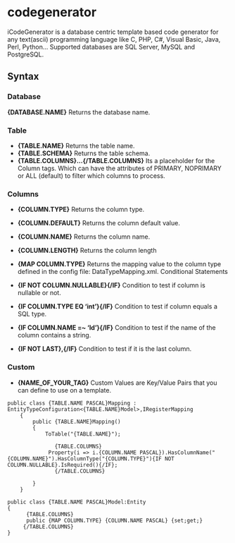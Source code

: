 codegenerator
=============

iCodeGenerator is a database centric template based code generator for any text(ascii) programming language like C, PHP, C#, Visual Basic, Java, Perl, Python... Supported databases are SQL Server, MySQL and PostgreSQL.
## Syntax
### Database

**{DATABASE.NAME}**
Returns the database name.
### Table

- **{TABLE.NAME}**
Returns the table name.
- **{TABLE.SCHEMA}**
Returns the table schema.
- **{TABLE.COLUMNS}...{/TABLE.COLUMNS}**
Its a placeholder for the Column tags. Which can have the attributes of PRIMARY, NOPRIMARY or ALL (default) to filter which columns to process.
### Columns

- **{COLUMN.TYPE}**
Returns the column type.
- **{COLUMN.DEFAULT}**
Returns the column default value.
- **{COLUMN.NAME}**
Returns the column name.
- **{COLUMN.LENGTH}**
Returns the column length
- **{MAP COLUMN.TYPE}**
Returns the mapping value to the column type defined in the config file: DataTypeMapping.xml.
Conditional Statements

- **{IF NOT COLUMN.NULLABLE}{/IF}**
Condition to test if column is nullable or not.
- **{IF COLUMN.TYPE EQ ‘int’}{/IF}**
Condition to test if column equals a SQL type.
- **{IF COLUMN.NAME =~ ‘Id’}{/IF}**
Condition to test if the name of the column contains a string.
- **{IF NOT LAST},{/IF}**
Condition to test if it is the last column.
### Custom

- **{NAME_OF_YOUR_TAG}**
Custom Values are Key/Value Pairs that you can define to use on a template.



```
public class {TABLE.NAME PASCAL}Mapping : EntityTypeConfiguration<{TABLE.NAME}Model>,IRegisterMapping
	{
		public {TABLE.NAME}Mapping()
		{
	    	ToTable("{TABLE.NAME}");

               {TABLE.COLUMNS}
	         Property(i => i.{COLUMN.NAME PASCAL}).HasColumnName("{COLUMN.NAME}").HasColumnType("{COLUMN.TYPE}"){IF NOT COLUMN.NULLABLE}.IsRequired(){/IF};
               {/TABLE.COLUMNS}
		
		}
	}
```

```
public class {TABLE.NAME PASCAL}Model:Entity
{
      {TABLE.COLUMNS}
      public {MAP COLUMN.TYPE} {COLUMN.NAME PASCAL} {set;get;}
     {/TABLE.COLUMNS}
}
```

